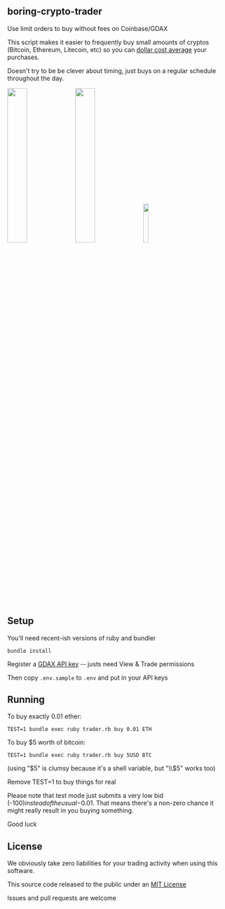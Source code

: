 boring-crypto-trader
--------------------

Use limit orders to buy without fees on Coinbase/GDAX

This script makes it easier to frequently buy small amounts of cryptos (Bitcoin, Ethereum, Litecoin, etc)
so you can [dollar cost average](https://www.bogleheads.org/wiki/Dollar_cost_averaging) your purchases.

Doesn't try to be be clever about timing, just buys on a regular schedule throughout the day.

<img src="https://media.giphy.com/media/DG9o18mHjsa1G/giphy.gif" width="30%"> <img src="https://media.giphy.com/media/K5Yn9JCXcrXr2/giphy.gif" width="30%"> <img src="https://media.giphy.com/media/1WKmZA1CYSclG/giphy.gif" width="15%">



Setup
-----

You'll need recent-ish versions of ruby and bundler

```
bundle install
```

Register a [GDAX API key](https://www.gdax.com/settings/api) -- justs need View & Trade permissions

Then copy `.env.sample` to `.env` and put in your API keys


Running
-------

To buy exactly 0.01 ether:

```
TEST=1 bundle exec ruby trader.rb buy 0.01 ETH
```

To buy $5 worth of bitcoin:

```
TEST=1 bundle exec ruby trader.rb buy 5USD BTC
```

(using "$5" is clumsy because it's a shell variable, but "\\$5" works too)

Remove TEST=1 to buy things for real

Please note that test mode just submits a very low bid (-$100) instead of the usual -$0.01.
That means there's a non-zero chance it might really result in you buying something.

Good luck



License
-------

We obviously take zero liabilities for your trading activity when using this software.

This source code released to the public under an [MIT License](https://opensource.org/licenses/MIT)

Issues and pull requests are welcome
